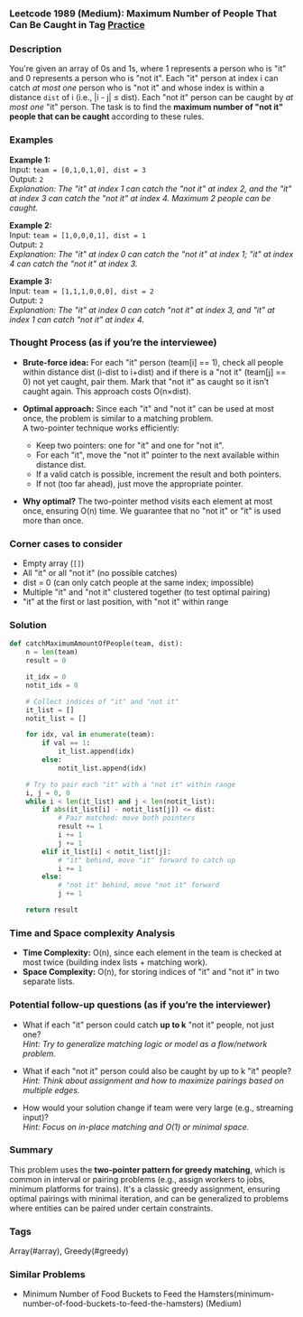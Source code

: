 ### Leetcode 1989 (Medium): Maximum Number of People That Can Be Caught in Tag [Practice](https://leetcode.com/problems/maximum-number-of-people-that-can-be-caught-in-tag)

### Description  
You're given an array of 0s and 1s, where 1 represents a person who is "it" and 0 represents a person who is "not it". Each "it" person at index i can catch *at most one* person who is "not it" and whose index is within a distance `dist` of i (i.e., |i - j| ≤ dist). Each "not it" person can be caught by *at most one* "it" person. The task is to find the **maximum number of "not it" people that can be caught** according to these rules.

### Examples  

**Example 1:**  
Input: `team = [0,1,0,1,0], dist = 3`  
Output: `2`  
*Explanation: The "it" at index 1 can catch the "not it" at index 2, and the "it" at index 3 can catch the "not it" at index 4. Maximum 2 people can be caught.*

**Example 2:**  
Input: `team = [1,0,0,0,1], dist = 1`  
Output: `2`  
*Explanation: The "it" at index 0 can catch the "not it" at index 1; "it" at index 4 can catch the "not it" at index 3.*

**Example 3:**  
Input: `team = [1,1,1,0,0,0], dist = 2`  
Output: `2`  
*Explanation: The "it" at index 0 can catch "not it" at index 3, and "it" at index 1 can catch "not it" at index 4.*

### Thought Process (as if you’re the interviewee)  
- **Brute-force idea:** For each "it" person (team[i] == 1), check all people within distance dist (i-dist to i+dist) and if there is a "not it" (team[j] == 0) not yet caught, pair them. Mark that "not it" as caught so it isn’t caught again. This approach costs O(n×dist).
  
- **Optimal approach:** Since each "it" and "not it" can be used at most once, the problem is similar to a matching problem.  
  A two-pointer technique works efficiently:
  - Keep two pointers: one for "it" and one for "not it".
  - For each "it", move the "not it" pointer to the next available within distance dist.  
  - If a valid catch is possible, increment the result and both pointers.
  - If not (too far ahead), just move the appropriate pointer.

- **Why optimal?** The two-pointer method visits each element at most once, ensuring O(n) time. We guarantee that no "not it" or "it" is used more than once.

### Corner cases to consider  
- Empty array (`[]`)  
- All "it" or all "not it" (no possible catches)  
- dist = 0 (can only catch people at the same index; impossible)  
- Multiple "it" and "not it" clustered together (to test optimal pairing)
- "it" at the first or last position, with "not it" within range

### Solution

```python
def catchMaximumAmountOfPeople(team, dist):
    n = len(team)
    result = 0

    it_idx = 0
    notit_idx = 0

    # Collect indices of "it" and "not it"
    it_list = []
    notit_list = []

    for idx, val in enumerate(team):
        if val == 1:
            it_list.append(idx)
        else:
            notit_list.append(idx)

    # Try to pair each "it" with a "not it" within range
    i, j = 0, 0
    while i < len(it_list) and j < len(notit_list):
        if abs(it_list[i] - notit_list[j]) <= dist:
            # Pair matched: move both pointers
            result += 1
            i += 1
            j += 1
        elif it_list[i] < notit_list[j]:
            # "it" behind, move "it" forward to catch up
            i += 1
        else:
            # "not it" behind, move "not it" forward
            j += 1

    return result
```

### Time and Space complexity Analysis  

- **Time Complexity:** O(n), since each element in the team is checked at most twice (building index lists + matching work).
- **Space Complexity:** O(n), for storing indices of "it" and "not it" in two separate lists.

### Potential follow-up questions (as if you’re the interviewer)  

- What if each "it" person could catch **up to k** "not it" people, not just one?  
  *Hint: Try to generalize matching logic or model as a flow/network problem.*
  
- What if each "not it" person could also be caught by up to k "it" people?  
  *Hint: Think about assignment and how to maximize pairings based on multiple edges.*

- How would your solution change if team were very large (e.g., streaming input)?  
  *Hint: Focus on in-place matching and O(1) or minimal space.*

### Summary
This problem uses the **two-pointer pattern for greedy matching**, which is common in interval or pairing problems (e.g., assign workers to jobs, minimum platforms for trains). It's a classic greedy assignment, ensuring optimal pairings with minimal iteration, and can be generalized to problems where entities can be paired under certain constraints.

### Tags
Array(#array), Greedy(#greedy)

### Similar Problems
- Minimum Number of Food Buckets to Feed the Hamsters(minimum-number-of-food-buckets-to-feed-the-hamsters) (Medium)